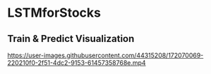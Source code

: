 # LSTMforStocks
## Train & Predict Visualization

https://user-images.githubusercontent.com/44315208/172070069-220210f0-2f51-4dc2-9153-61457358768e.mp4

